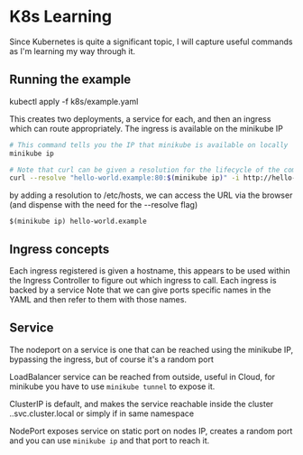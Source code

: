 # K8s Learning

Since Kubernetes is quite a significant topic, I will capture useful commands as I'm learning my way through it.

## Running the example

kubectl apply -f k8s/example.yaml

This creates two deployments, a service for each, and then an ingress which can route appropriately.
The ingress is available on the minikube IP

```bash
# This command tells you the IP that minikube is available on locally
minikube ip
```

```bash
# Note that curl can be given a resolution for the lifecycle of the command
curl --resolve "hello-world.example:80:$(minikube ip)" -i http://hello-world.example/v2
```

by adding a resolution to /etc/hosts, we can access the URL via the browser (and dispense with the need for the --resolve flag)
```
$(minikube ip) hello-world.example
```

## Ingress concepts
Each ingress registered is given a hostname, this appears to be used within the Ingress Controller to figure out which ingress to call.
Each ingress is backed by a service
Note that we can give ports specific names in the YAML and then refer to them with those names.

## Service
The nodeport on a service is one that can be reached using the minikube IP, bypassing the ingress, but of course it's a random port

LoadBalancer service can be reached from outside, useful in Cloud, for minikube you have to use `minikube tunnel` to expose it.

ClusterIP is default, and makes the service reachable inside the cluster
<service-name>.<namepace>.svc.cluster.local
or simply
<service-name> if in same namespace

NodePort exposes service on static port on nodes IP, creates a random port and you can use `minikube ip` and that port to reach it.
